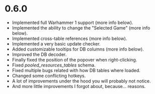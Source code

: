 # 0.6.0

- Implemented full Warhammer 1 support (more info below).
- Implemented the ability to change the "Selected Game" (more info below).
- Implemented cross-table references (more info below).
- Implemented a very basic update checker.
- Added customizable tooltips for DB columns (more info below).
- Improved the DB decoder.
- Finally fixed the position of the popover when right-clicking.
- Fixed _pooled_resources_tables_ schema.
- Fixed multiple bugs related with how DB tables where loaded.
- Changed some conflicting hotkeys.
- A lot of improvements under the hood you will probably not notice.
- And more little improvements I forgot about, because... reasons.